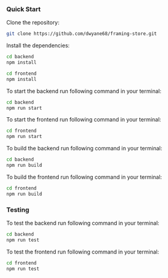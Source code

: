 ### Quick Start
Clone the repository:
```bash
git clone https://github.com/dwyane68/framing-store.git
```

Install the dependencies:
```bash
cd backend
npm install
```

```bash
cd frontend
npm install
```

To start the backend run following command in your terminal:
```bash
cd backend
npm run start
```

To start the frontend run following command in your terminal:
```bash
cd frontend
npm run start
```

To build the backend run following command in your terminal:
```bash
cd backend
npm run build
```

To build the frontend run following command in your terminal:
```bash
cd frontend
npm run build
```

### Testing
To test the backend run following command in your terminal:
```bash
cd backend
npm run test
```

To test the frontend run following command in your terminal:
```bash
cd frontend
npm run test
```